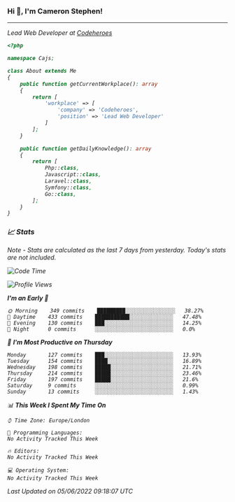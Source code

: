 ### Hi 👋, I'm Cameron Stephen!
<hr>
<p><em>Lead Web Developer at <a href="https://codeheroes.co.uk">Codeheroes</a></p>


```php
<?php

namespace Cajs;

class About extends Me
{
    public function getCurrentWorkplace(): array
    {
        return [
            'workplace' => [
                'company' => 'Codeheroes',
                'position' => 'Lead Web Developer'
            ]
        ];
    }

    public function getDailyKnowledge(): array
    {
        return [
            Php::class,
            Javascript::class,
            Laravel::class,
            Symfony::class,
            Go::class,
        ];
    }
}
```

### 📈 Stats
<p><em>Note - Stats are calculated as the last 7 days from yesterday. Today's stats are not included.</em></p>


<!--START_SECTION:waka-->
![Code Time](http://img.shields.io/badge/Code%20Time-2%2C915%20hrs%2053%20mins-blue)

![Profile Views](http://img.shields.io/badge/Profile%20Views-0-blue)

**I'm an Early 🐤** 

```text
🌞 Morning    349 commits    █████████░░░░░░░░░░░░░░░░   38.27% 
🌆 Daytime    433 commits    ███████████░░░░░░░░░░░░░░   47.48% 
🌃 Evening    130 commits    ███░░░░░░░░░░░░░░░░░░░░░░   14.25% 
🌙 Night      0 commits      ░░░░░░░░░░░░░░░░░░░░░░░░░   0.0%

```
📅 **I'm Most Productive on Thursday** 

```text
Monday       127 commits    ███░░░░░░░░░░░░░░░░░░░░░░   13.93% 
Tuesday      154 commits    ████░░░░░░░░░░░░░░░░░░░░░   16.89% 
Wednesday    198 commits    █████░░░░░░░░░░░░░░░░░░░░   21.71% 
Thursday     214 commits    █████░░░░░░░░░░░░░░░░░░░░   23.46% 
Friday       197 commits    █████░░░░░░░░░░░░░░░░░░░░   21.6% 
Saturday     9 commits      ░░░░░░░░░░░░░░░░░░░░░░░░░   0.99% 
Sunday       13 commits     ░░░░░░░░░░░░░░░░░░░░░░░░░   1.43%

```


📊 **This Week I Spent My Time On** 

```text
⌚︎ Time Zone: Europe/London

💬 Programming Languages: 
No Activity Tracked This Week

🔥 Editors: 
No Activity Tracked This Week

💻 Operating System: 
No Activity Tracked This Week

```


 Last Updated on 05/06/2022 09:18:07 UTC
<!--END_SECTION:waka-->
